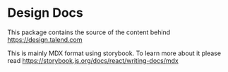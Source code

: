 # Design Docs

This package contains the source of the content behind https://design.talend.com

This is mainly MDX format using storybook. To learn more about it please read https://storybook.js.org/docs/react/writing-docs/mdx
